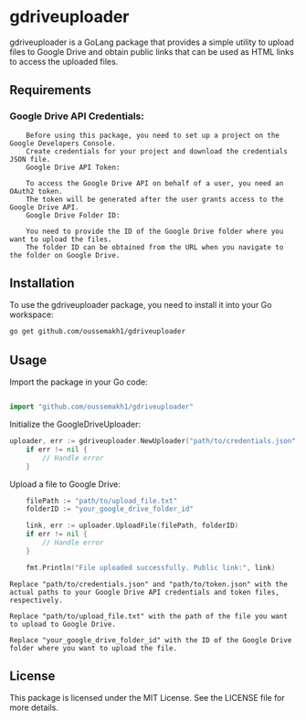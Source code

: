 

# gdriveuploader

gdriveuploader is a GoLang package that provides a simple utility to upload files to Google Drive and obtain public links that can be used as HTML links to access the uploaded files.

## Requirements
### Google Drive API Credentials:

        Before using this package, you need to set up a project on the Google Developers Console.
        Create credentials for your project and download the credentials JSON file.
        Google Drive API Token:

        To access the Google Drive API on behalf of a user, you need an OAuth2 token.
        The token will be generated after the user grants access to the Google Drive API.
        Google Drive Folder ID:

        You need to provide the ID of the Google Drive folder where you want to upload the files.
        The folder ID can be obtained from the URL when you navigate to the folder on Google Drive.
## Installation
To use the gdriveuploader package, you need to install it into your Go workspace:

``` bash
go get github.com/oussemakh1/gdriveuploader
```
## Usage
Import the package in your Go code:
```go

import "github.com/oussemakh1/gdriveuploader"
```

Initialize the GoogleDriveUploader:

```go
uploader, err := gdriveuploader.NewUploader("path/to/credentials.json", "path/to/token.json")
    if err != nil {
        // Handle error
    }
```
Upload a file to Google Drive:
```go
    filePath := "path/to/upload_file.txt"
    folderID := "your_google_drive_folder_id"

    link, err := uploader.UploadFile(filePath, folderID)
    if err != nil {
        // Handle error
    }

    fmt.Println("File uploaded successfully. Public link:", link)
```
    
    Replace "path/to/credentials.json" and "path/to/token.json" with the actual paths to your Google Drive API credentials and token files, respectively.
    
    Replace "path/to/upload_file.txt" with the path of the file you want to upload to Google Drive.
    
    Replace "your_google_drive_folder_id" with the ID of the Google Drive folder where you want to upload the file.

## License
This package is licensed under the MIT License. See the LICENSE file for more details.
